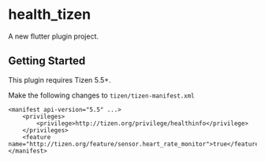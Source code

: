 # health_tizen

A new flutter plugin project.

## Getting Started

This plugin requires Tizen 5.5+.

Make the following changes to `tizen/tizen-manifest.xml`
```
<manifest api-version="5.5" ...>
    <privileges>
        <privilege>http://tizen.org/privilege/healthinfo</privilege>
    </privileges>
    <feature name="http://tizen.org/feature/sensor.heart_rate_monitor">true</feature>
</manifest>
```